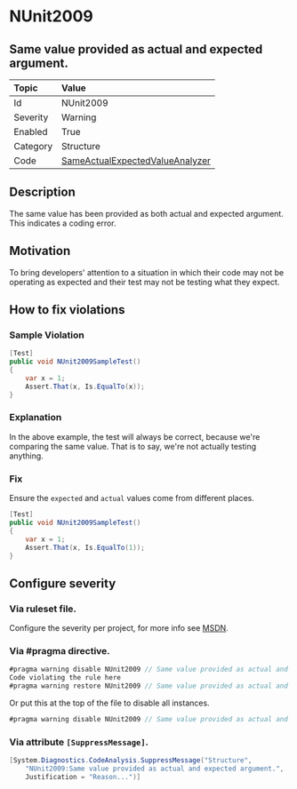 # NUnit2009
## Same value provided as actual and expected argument.

| Topic    | Value
| :--      | :--
| Id       | NUnit2009
| Severity | Warning
| Enabled  | True
| Category | Structure
| Code     | [SameActualExpectedValueAnalyzer](https://github.com/nunit/nunit.analyzers/blob/0.2.0/src/nunit.analyzers/SameActualExpectedValue/SameActualExpectedValueAnalyzer.cs)


## Description

The same value has been provided as both actual and expected argument. This indicates a coding error.

## Motivation

To bring developers' attention to a situation in which their code may not be operating as expected and their test may not be testing what they expect.

## How to fix violations

### Sample Violation

```csharp
[Test]
public void NUnit2009SampleTest()
{
    var x = 1;
    Assert.That(x, Is.EqualTo(x));
}
```

### Explanation

In the above example, the test will always be correct, because we're comparing the same value. That is to say, we're not actually testing anything.

### Fix

Ensure the `expected` and `actual` values come from different places.

```csharp
[Test]
public void NUnit2009SampleTest()
{
    var x = 1;
    Assert.That(x, Is.EqualTo(1));
}
```

<!-- start generated config severity -->
## Configure severity

### Via ruleset file.

Configure the severity per project, for more info see [MSDN](https://msdn.microsoft.com/en-us/library/dd264949.aspx).

### Via #pragma directive.
```csharp
#pragma warning disable NUnit2009 // Same value provided as actual and expected argument.
Code violating the rule here
#pragma warning restore NUnit2009 // Same value provided as actual and expected argument.
```

Or put this at the top of the file to disable all instances.
```csharp
#pragma warning disable NUnit2009 // Same value provided as actual and expected argument.
```

### Via attribute `[SuppressMessage]`.

```csharp
[System.Diagnostics.CodeAnalysis.SuppressMessage("Structure", 
    "NUnit2009:Same value provided as actual and expected argument.",
    Justification = "Reason...")]
```
<!-- end generated config severity -->
